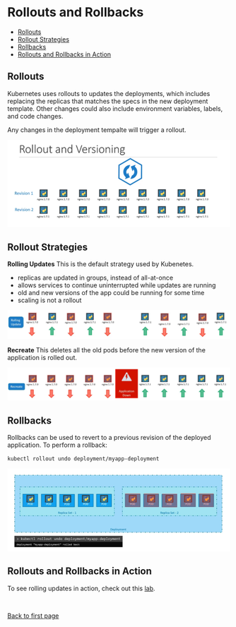 
# Rollouts and Rollbacks

- [Rollouts](#rollouts)
- [Rollout Strategies](#rollout-strategies)
- [Rollbacks](#rollbacks)
- [Rollouts and Rollbacks in Action](#rollouts-and-rollbacks-in-action)


## Rollouts 

Kubernetes uses rollouts to updates the deployments, which includes replacing the replicas that matches the specs in the new deployment template. Other changes could also include environment variables, labels, and code changes. 

Any changes in the deployment tempalte will trigger a rollout.

![](../../Images/rolloutrevision.png)  

## Rollout Strategies 

**Rolling Updates**
This is the default strategy used by Kubenetes.
- replicas are updated in groups, instead of all-at-once
- allows services to continue uninterrupted while updates are running
- old and new versions of the app could be running for some time
- scaling is not a rollout

![](../../Images/rolloutnodowntime.png)  

**Recreate**
This deletes all the old pods before the new version of the application is rolled out.

![](../../Images/rolloutupdatesrecreate.png)  

## Rollbacks 

Rollbacks can be used to revert to a previous revision of the deployed application. To perform a rollback:

```bash
kubectl rollout undo deployment/myapp-deployment  
```

![](../../Images/rollbacksundo.png)  


## Rollouts and Rollbacks in Action 

To see rolling updates in action, check out this [lab](../../projects/Lab_045_Rollouts_and_Rollbacks/README.md).



<br>

[Back to first page](../../README.md#kubernetes)
